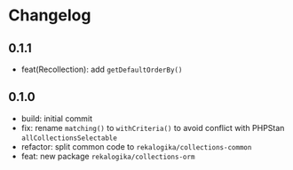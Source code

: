 # Changelog

## 0.1.1

* feat(Recollection): add `getDefaultOrderBy()`

## 0.1.0

* build: initial commit
* fix: rename `matching()` to `withCriteria()` to avoid conflict with PHPStan
  `allCollectionsSelectable`
* refactor: split common code to `rekalogika/collections-common`
* feat: new package `rekalogika/collections-orm`
